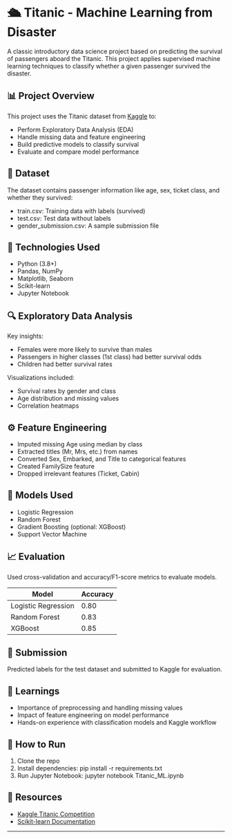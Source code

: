 # 🛳 Titanic - Machine Learning from Disaster

A classic introductory data science project based on predicting the survival of passengers aboard the Titanic. This project applies supervised machine learning techniques to classify whether a given passenger survived the disaster.

## 📊 Project Overview

This project uses the Titanic dataset from [Kaggle](https://www.kaggle.com/competitions/titanic) to:

- Perform Exploratory Data Analysis (EDA)
- Handle missing data and feature engineering
- Build predictive models to classify survival
- Evaluate and compare model performance

## 📁 Dataset

The dataset contains passenger information like age, sex, ticket class, and whether they survived:

- train.csv: Training data with labels (survived)
- test.csv: Test data without labels
- gender_submission.csv: A sample submission file

## 🔧 Technologies Used

- Python (3.8+)
- Pandas, NumPy
- Matplotlib, Seaborn
- Scikit-learn
- Jupyter Notebook

## 🔍 Exploratory Data Analysis

Key insights:
- Females were more likely to survive than males
- Passengers in higher classes (1st class) had better survival odds
- Children had better survival rates

Visualizations included:
- Survival rates by gender and class
- Age distribution and missing values
- Correlation heatmaps

## ⚙ Feature Engineering

- Imputed missing Age using median by class
- Extracted titles (Mr, Mrs, etc.) from names
- Converted Sex, Embarked, and Title to categorical features
- Created FamilySize feature
- Dropped irrelevant features (Ticket, Cabin)

## 🤖 Models Used

- Logistic Regression
- Random Forest
- Gradient Boosting (optional: XGBoost)
- Support Vector Machine

## 📈 Evaluation

Used cross-validation and accuracy/F1-score metrics to evaluate models.

| Model              | Accuracy |
|--------------------|----------|
| Logistic Regression| 0.80     |
| Random Forest      | 0.83     |
| XGBoost            | 0.85     |

## 📝 Submission

Predicted labels for the test dataset and submitted to Kaggle for evaluation.

## 🧠 Learnings

- Importance of preprocessing and handling missing values
- Impact of feature engineering on model performance
- Hands-on experience with classification models and Kaggle workflow

## 🚀 How to Run

1. Clone the repo
2. Install dependencies: pip install -r requirements.txt
3. Run Jupyter Notebook: jupyter notebook Titanic_ML.ipynb

## 📎 Resources

- [Kaggle Titanic Competition](https://www.kaggle.com/competitions/titanic)
- [Scikit-learn Documentation](https://scikit-learn.org/)

---
